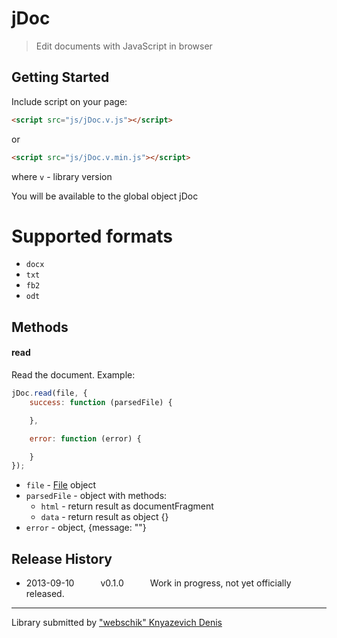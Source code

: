 jDoc
===

> Edit documents with JavaScript in browser



## Getting Started
Include script on your page:

```html
<script src="js/jDoc.v.js"></script>
```
or
```html
<script src="js/jDoc.v.min.js"></script>
```
where `v` - library version

You will be available to the global object jDoc

# Supported formats
* `docx`
* `txt`
* `fb2`
* `odt`

## Methods


#### read
Read the document.
Example:

```js
jDoc.read(file, {
    success: function (parsedFile) {

    },

    error: function (error) {

    }
});
```

* `file` - [File](https://developer.mozilla.org/en-US/docs/Web/API/File) object
* `parsedFile` - object with methods:
  * `html` - return result as documentFragment
  * `data` - return result as object {}
* `error` - object, {message: ""}

## Release History

 * 2013-09-10   v0.1.0   Work in progress, not yet officially released.

---

Library submitted by ["webschik" Knyazevich Denis](https://github.com/webschik)
